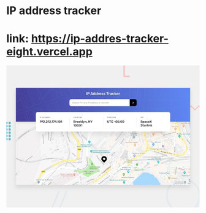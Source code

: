 # IP address tracker
# link: https://ip-addres-tracker-eight.vercel.app

![Design preview for the IP address tracker coding challenge](./design/desktop-preview.jpg)
